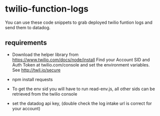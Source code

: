 # twilio-function-logs

You can use these code snippets to grab deployed twilio funtion logs and send them to datadog.


## requirements
- Download the helper library from https://www.twilio.com/docs/node/install
  Find your Account SID and Auth Token at twilio.com/console
  and set the environment variables. See http://twil.io/secure
- npm install requests

- To get the env sid you will have to run read-env.js, all other sids can be 
  retrieved from the twilio console
  
- set the datadog api key, (double check the log intake url is correct for your account) 

